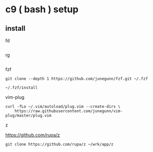 
# c9 ( bash ) setup


## install

fd

```

```

rg

```

```

fzf

```
git clone --depth 1 https://github.com/junegunn/fzf.git ~/.fzf
```

```
~/.fzf/install
```

vim-plug

```
curl -fLo ~/.vim/autoload/plug.vim --create-dirs \
    https://raw.githubusercontent.com/junegunn/vim-plug/master/plug.vim
```

z

https://github.com/rupa/z

```
git clone https://github.com/rupa/z ~/wrk/app/z
```



